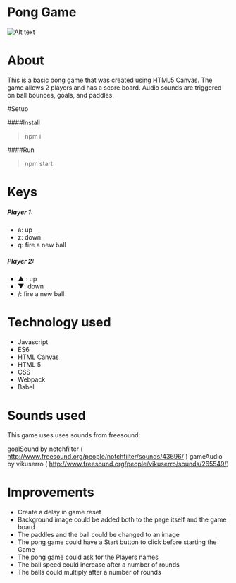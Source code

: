 
# Pong Game
![Alt text](https://github.com/annakviese/instanews/blob/master/documentation/images/Screen%20Shot%202016-10-17%20at%209.45.40%20PM.png?raw=true)

# About 
This is a basic pong game that was created using HTML5 Canvas.
The game allows 2 players and has a score board. 
Audio sounds are triggered on ball bounces, goals, and paddles. 

#Setup

####Install

> npm i

####Run

> npm start

# Keys 
##### Player 1:
* a: up
* z: down
* q: fire a new ball

##### Player 2:
* ▲ : up
* ▼: down
* /: fire a new ball

# Technology used 
* Javascript
* ES6 
* HTML Canvas
* HTML 5
* CSS
* Webpack 
* Babel

# Sounds used 

This game uses uses sounds from freesound:

goalSound by notchfilter ( http://www.freesound.org/people/notchfilter/sounds/43696/ )
gameAudio by vikuserro ( http://www.freesound.org/people/vikuserro/sounds/265549/)


# Improvements
* Create a delay in game reset
* Background image could be added both to the page itself and the game board
* The paddles and the ball could be changed to an image
* The pong game could have a Start button to click before starting the Game
* The pong game could ask for the Players names
* The ball speed could increase after a number of rounds
* The balls could multiply after a number of rounds 

